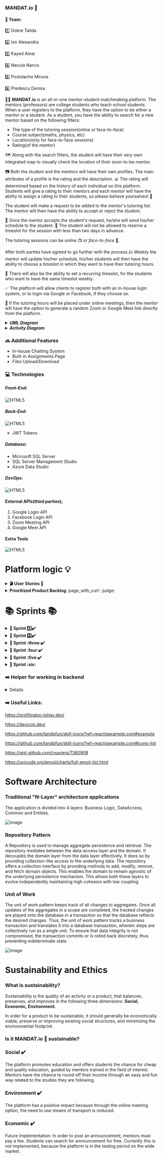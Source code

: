 ### MANDAT.io 🚀

#### 🏢 Team:

1️⃣ Dobre Talida

2️⃣ Ion Alexandra

3️⃣ Kayed Amar

4️⃣ Necula Narcis

5️⃣ Postolache Miruna

6️⃣ Predescu Denisa

👨‍💻 **MANDAT.io** is an all-in-one mentor-student matchmaking platform.
The mentors (professors) are college students who teach school students.
When a user registers to the platform, they have the option to be either a mentor or a student.
As a student, you have the ability to search for a new mentor based on the following filters:

-   The type of the tutoring session(online or face-to-face)
-   Course subject(maths, physics, etc)
-   Location(only for face-to-face sessions)
-   Rating(of the mentor)

🗺️ Along with the search filters, the student will have their very own integrated map to visually check the location of their soon-to-be mentor.

📷 Both the student and the mentors will have their own profiles. The main attributes of a profile is the rating and the description.
📊 The rating will determined based on the history of each individual on this platform.
Students will give a rating to their mentors and each mentor will have the ability to assign a rating to their students, so please behave yourselves! 🚨

The student will make a request to be added to the mentor's tutoring list.
The mentor will then have the ability to accept or reject the student.

📅 Once the mentor accepts the student's request, he/she will send his/her schedule to the student.
🚫 The student will not be allowed to reserve a timeslot for the session with less than two days in advance.

The tutoring sessions can be _online_ 📺 or _face-to-face_ 👬.

After both parties have agreed to go further with the process.👍
Weekly the mentor will update his/her schedule, his/her students will then have the ability to choose a timeslot in which they want to have their tutoring hours.

🔁 There will also be the ability to set a recurring timeslot, for the students who want to have the same timeslot weekly.

✅ The platform will allow clients to register both with an in-house login system, or to login via Google or Facebook, if they choose so.

📶 If the tutoring hours will be placed under online meetings, then the mentor will have the option to generate a random Zoom or Google Meet link directly from the platform.

<details>
<summary><i><b>UML Diagram</b></i></summary>

![UML diagram](https://user-images.githubusercontent.com/86727047/208981747-4afcb39f-f5fc-40f3-ad80-941d4e5f8c06.png)

</details>

<details>
<summary><i><b>Activity Diagram</b></i></summary>

![activity diagram](https://user-images.githubusercontent.com/86727047/208981859-112e3dec-8bd7-47df-8590-a0e24d88a7c0.png)

</details>

### 🔜 Additional Features

-   In-house Chatting System
-   Built-in Assignments Page
-   Files Upload/Download

### 💻 Technologies

##### _Front-End:_

![HTML5](https://skillicons.dev/icons?i=html,css,bootstrap,typescript,angular,figma)

##### _Back-End:_

![HTML5](https://skillicons.dev/icons?i=net,cs,bash)

-   JWT Tokens

##### _Database:_

-   Microsoft SQL Server
-   SQL Server Management Studio
-   Azure Data Studio

##### _DevOps:_

![HTML5](https://skillicons.dev/icons?i=azure,docker,kubernetes)

#### External APIs(third parties);

1. Google Login API
2. Facebook Login API
3. Zoom Meeting API
4. Google Meet API

#### Extra Tools

![HTML5](https://skillicons.dev/icons?i=git,github,discord,md,nodejs,stackoverflow,vscode)



# Platform logic :bulb:

<details>
<summary><b> 🎬 User Stories 📰 </b></summary>

***Discussed in Weekly Meeting on 11.09.2022 08:45PM***

**As Admin:**
- I can manage/delete any account so that I can enforce appropriate measures if needed

**As a unregistered user/someone without an account:**
- I want to search the website/endpoints that are public/don't have authorization so that I can check out the website without having to register
- I want to be able to register so that I can have my own personal account

**As a registered user(mentor or student):**
- I want to be able to login so that I can navigate on my own personal account
- I want to to have the ability to check the details of my profile so that I can view my personal info
- I want to manage my account(update details/delete account) so that I can leave my details up-to-date
- I can leave a review/rating score on the person I worked with(mentor for student/student for mentor) so that I can acknowledge my experience with them/help others get some feedback on that person

**As a student:**
- I want to search for mentors both for online sessions and physical session so that I can find a mentor
- I want to see every mentor's location on the map(in case of physical sessions) so that I can better estimate my route
- I want to sort mentors based on filters such as location/distance, rating, subject, price so that I can make a better decision on which mentor to pick
- I want to see a mentor's phone number so that I can call him/her and schedule a timeslot for the future sessions

**As a mentor:**
- I want to be able to accept/reject student requests so that I can be more selective with the students I work with
- I can view all my accepted students/the students I tutor so that I can have an overview on them
- I can post announcements with subjects I can teach so that I attract more students 
- I can generate a Google Meet/Zoom link so that it would be easier to have online tutoring sessions
  
  
 ![image](https://user-images.githubusercontent.com/96074975/214015920-a98107aa-ac20-4ce6-bcb3-b9cb2e3f63d8.png)
 
---
</details>

<details>
 <summary><b>Prioritized Product Backlog</b> :page_with_curl: :judge:</summary>

![BacklogImage](/readme-images/backlog.png)

</details>


# 📚 Sprints 📚

<details>

<summary><b> 📗 Sprint 1️⃣✔️ </b></summary>

![Backlog1](/readme-images/sprint_1.PNG)

 > Login & Register
 
  * <i><b>Login</b></i> : Should be composed of two fields (email and password) and Login button acompanied by "Login with Facebook" and/or "Login with Google" button fir different login options.
  * <i><b>Register</b></i> : Will be a page to start your account and begin adding information to help our algorithm find the best match for you to learn and better yourself. Here you'll have to input relevant information like: name, address (for convenient pairing with a mentor or students), and an email wich will require a new password to secure your account. You will also choose if you want to register as a mentor or as a student.
  
  Information about courses and what subjects are you interested in teaching/learning will be at a later step, when completing the profile.

 > Integrated services
 
  * <i><b>Login with Facebook</b></i> : Facebook Login allows visitors to use their Facebook profile to log into your website instead of creating a unique sign-in. Then, when a visitor uses Facebook to log in, they also grant you access to specific pieces of information. 
 
     That information may include their:

      *  Email
      *  Public profile
      *  Likes and interests
      *  Friends

    This information can be usefull to see what your fielnds are studying and can help you get toghether and combine classes and help each other with homework.
 
 * <i><b>Login with Google</b></i> : For a simplified and secure way to connect to yourt account and transfer the required data with speed and ease.
 
 * <i><b>Maps from Google</b></i> : Integration of Google Maps will help our interface be user friendly and interactive while having all the amazing features of the powerfull API. It will help you pick your location and range in which you are available to go to for phisical tutoring sessions, and help our algorithm to pair ou with the best tutor closest to your desired location.
---

</details>

<details>
<summary><b> 📗 Sprint 2️⃣✔️ </b></summary>

![Backlog1](/readme-images/sprint_2.PNG)

</details>

<details>
<summary><b> 📗 Sprint :three:✔️ </b></summary>

### Sprint backlog

![Sprint3Image](/readme-images/sprint_3.png)


### 🎬 User Stories checked 📰

As a unregistered user/someone without an account:

- I want to be able to register so that I can have my own personal account ✔️

As a registered user(mentor or student):

- I want to be able to login so that I can navigate on my own personal account ✔️



### Sprint outcome

This sprint includes backend and frontend.
  
Project progress after this sprint:
  - Backend: ![](https://geps.dev/progress/25)
  - Frontend: ![](https://geps.dev/progress/10)
  
> Create initial database ✔️

- Backend 

        Tables:

        Adress
        Announcement
        IdentityUser
        IdentityRole
        IdentityUserToken
        IdentityUserTokenConfirmation
        Mentor
        Review
        Student

> Login and Register ✔️

- Backend 

        Hash function for password
        Login : token (JWT token)
        Register table
        Controllers

- Frontend

![Capture](https://user-images.githubusercontent.com/96074975/214018445-bdecef09-0901-4bf6-b39a-a44488c27eaf.PNG)

  
  
 

</details>

<details>
<summary><b> 📗 Sprint :four:✔️ </b></summary>

### Sprint backlog  
  
![image](https://user-images.githubusercontent.com/96074975/213914120-280f22d9-6983-42f5-9c45-be28298bc2dc.png)

### 🎬 User Stories checked 📰
  
As a registered user(mentor or student):

- I can leave a review/rating score on the person I worked with(mentor for student/student for mentor) so that I can acknowledge my experience with them/help others get some feedback on that person ✔️
- I want to to have the ability to check the details of my profile so that I can view my personal info ✔️
- I want to manage my account(update details/delete account) so that I can leave my details up-to-date ✔️
  
As a student:

- I want to search for mentors both for online sessions and physical session so that I can find a mentor ✔️
  
As a mentor:

- I can view all my accepted students/the students I tutor so that I can have an overview on them ✔️
- I can post announcements with subjects I can teach so that I attract more students ✔️

### Sprint outcome

This sprint only includes backend.
  
Project progress after this sprint:
  - Backend: ![](https://geps.dev/progress/55)
  - Frontend: ![](https://geps.dev/progress/10)

> Table Students CRUD ✔️

- Backend 
  
       Get All Students
       Get Students By Id
       Get Students By Name (output => list)
       Get Students By Location
       Get Mentors for Current Student (We get from Match table the students who have status true - it means the student is accepted by mentor)
       Post - Update Student Profile
       Patch - Soft Delete for Student(In Identity User we change the IsDeleted Column to true)
  
> Table Announcement CRUD ✔️

- Backend 
  
        Get All Announcements
        Get All Announcements By Mentor Id
        Get Announcement By Subject
        Get Announcement By Price (Ascending and Descending Order)
        Get Announcement By Meeting Type
        Post - Create Announcement By Mentor
        Patch - Edit Announcement
        Delete Announcement By Mentor And Admin
  
  
 > Table Mentors CRUD ✔️

- Backend 
  
         Get All Mentors
         Get Mentors By Id
         Get Mentors By Name (output => list)
         Get Mentors By Location
         Get Students for Current Mentor (We get from Match table the students who have status true - it means the student is accepted by mentor)
         Post - Update Mentor Profile
         Patch - Soft Delete for Mentors (In Identity User We change the IsDeleted Column to true)
  
 
   
 > Table Review  CRUD ✔️

- Backend 
  
           Get All Reviews By Mentor Id
           Get All Reviews By Student Id
           Post - Create Review
           Get - Average Rating
           Patch - Edit comment
           Delete Review
   
  
</details>


<details>
<summary><b> 📗 Sprint :five:✔️ </b></summary>

### Sprint backlog  
  
![image](https://user-images.githubusercontent.com/96074975/213914141-0cdaed96-d419-414e-97cb-1805f3a01557.png)
  
  
 ### 🎬 User Stories checked 📰
  
As a student:

- I want to see a mentor's phone number so that I can call him/her and schedule a timeslot for the future sessions ✔️
  
As a mentor:

- I want to be able to accept/reject student requests so that I can be more selective with the students I work with ✔️
- I can generate a Google Meet/Zoom link so that it would be easier to have online tutoring sessions :interrobang:

### Sprint outcome

This sprint only includes backend.
  
Project progress after this sprint:
  - Backend: ![](https://geps.dev/progress/90)
  - Frontend: ![](https://geps.dev/progress/10)

> Table Students CRUD ✔️

- Backend 
  
      GetMentorsPhoneNumber(Guid studentId, Guid mentorId) -> intoarce numarul sau "" daca nu exista match intre ei
      Update student location
  
  
> Table Match CRUD ✔️

- Backend 
    
       Create
       GetMatchesForStudent(Guid mentorId) -> a student can see his/her requests
            1. one method for accepted requests of match
            2. one method for requests without an answer
            3. one method for rejected requests
       Update - mentor change the status of requests (accept or reject)
       Delete
       GetMatchesForMentor(Guid mentorId) -> a mentor receive requests from students
            1. one method for accepted requests of match
            2. one method for requests without an answer
            3. one method for rejected requests

  
 > Table Mentors CRUD ✔️

- Backend 
  
       GetLocationsForMentors
       GetMentorPhoneNumber
       Update Mentor location
       Update just for mentor items


> Generate zoom link :interrobang:
  
- Backend 
      
       Task In progress, but unfinished in this sprint
  
</details>


<details>
<summary><b> 📗 Sprint :six: </b></summary>

![image](https://user-images.githubusercontent.com/96074975/213914170-53111c09-45dc-49f0-b703-222927c9f478.png)

</details>



### ➡️ Helper for working in backend
<details>
[HelperBackend.docx](https://github.com/inginerie-software-22-23/proiect-inginerie-software-mandat/files/10257937/HelperBackend.docx)

</details>

### ➡️ Useful Links:

https://profilinator.rishav.dev/

https://devicon.dev/

https://github.com/tandpfun/skill-icons?ref=reactjsexample.com#example

https://github.com/tandpfun/skill-icons?ref=reactjsexample.com#icons-list

https://gist.github.com/rxaviers/7360908

https://unicode.org/emoji/charts/full-emoji-list.html


# Software Architecture

### Traditional "N-Layer" architecture applications
The application is divided into 4 layers: Business Logic, DataAccess, Common and Entities.

![image](https://user-images.githubusercontent.com/96074975/213930875-b14eff6a-59e4-437c-a96e-49804b8afb19.png)


### Repository Pattern

A Repository is used to manage aggregate persistence and retrieval. The repository mediates between the data-access layer and the domain. It decouples the domain layer from the data layer effectively. It does so by providing collection-like access to the underlying data. The repository offers a collection interface by providing methods to add, modify, remove, and fetch domain objects. This enables the domain to remain agnostic of the underlying persistence mechanism. This allows both these layers to evolve independently maintaining high cohesion with low coupling.

### Unit of Work

The unit of work pattern keeps track of all changes to aggregates. Once all updates of the aggregates in a scope are completed, the tracked changes are played onto the database in a transaction so that the database reflects the desired changes. Thus, the unit of work pattern tracks a business transaction and translates it into a database transaction, wherein steps are collectively run as a single unit. To ensure that data integrity is not compromised, the transaction commits or is rolled back discretely, thus preventing indeterminate state.

![image](https://user-images.githubusercontent.com/96074975/213930972-4c0d9c72-a2d6-4888-bd7d-9cd65baba450.png)


# Sustainability and Ethics

### What is sustainability? 

Sustainability is the quality of an activity or a product, that balances, preserves, and improves in the following three dimensions: <b> Social, Economic, Environment. </b>

In order for a product to be sustainable, it should generally be economically viable, preserve or improving existing social structures, and minimizing the environmental footprint.

### Is it MANDAT.io 🚀 sustainable?

###  Social :heavy_check_mark:

The platform promotes education and offers students the chance for cheap and quality education, guided by mentors trained in the field of interest. Mentors have        the chance to round off their income through an easy and fun way related to the studies they are following.

###  Environment :heavy_check_mark:

The platform has a positive impact because through the online meeting option, the need to use means of transport is reduced.

###  Economic :heavy_check_mark:

Future Implementation: In order to post an announcement, mentors must pay a fee. Students can search for announcement for free. Currently this is not implemented,      because the platform is in the testing period on the wide market.

